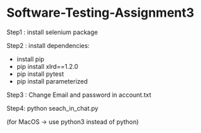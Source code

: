 # Software-Testing-Assignment3
Step1 : install selenium package

Step2 : install dependencies:
  - install pip
  - pip install xlrd==1.2.0
  - pip install pytest
  - pip install parameterized
  
Step3 : Change Email and password in account.txt

Step4: python seach_in_chat.py

(for MacOS -> use python3 instead of python)
  
